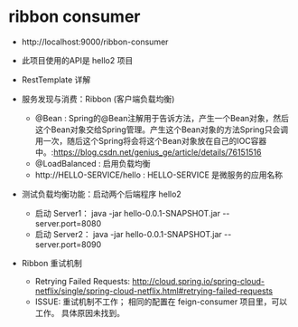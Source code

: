 # ribbon consumer 

- http://localhost:9000/ribbon-consumer

- 此项目使用的API是 hello2 项目

- RestTemplate 详解

- 服务发现与消费：Ribbon (客户端负载均衡)
	- @Bean : Spring的@Bean注解用于告诉方法，产生一个Bean对象，然后这个Bean对象交给Spring管理。产生这个Bean对象的方法Spring只会调用一次，随后这个Spring将会将这个Bean对象放在自己的IOC容器中。:https://blog.csdn.net/genius_ge/article/details/76151516
    - @LoadBalanced : 启用负载均衡
	- http://HELLO-SERVICE/hello : HELLO-SERVICE 是微服务的应用名称

- 测试负载均衡功能：启动两个后端程序 hello2
    - 启动 Server1： java -jar hello-0.0.1-SNAPSHOT.jar --server.port=8080
    - 启动 Server2： java -jar hello-0.0.1-SNAPSHOT.jar --server.port=8090

- Ribbon 重试机制
    - Retrying Failed Requests:  http://cloud.spring.io/spring-cloud-netflix/single/spring-cloud-netflix.html#retrying-failed-requests
    - ISSUE: 重试机制不工作； 相同的配置在 feign-consumer 项目里，可以工作。 具体原因未找到。
    